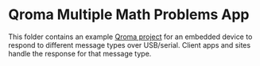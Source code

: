 # Qroma Multiple Math Problems App

This folder contains an example [Qroma project](https://qroma.dev/) for an embedded device to
respond to different message types over USB/serial. Client apps and sites handle the response
for that message type.
